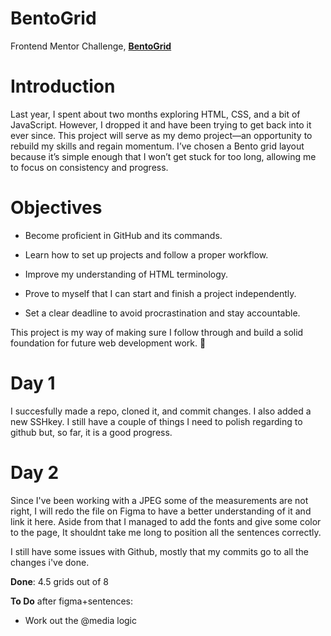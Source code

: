 # BentoGrid
Frontend Mentor Challenge, [**BentoGrid**](https://www.frontendmentor.io/challenges/bento-grid-RMydElrlOj)

# Introduction

Last year, I spent about two months exploring HTML, CSS, and a bit of JavaScript. However, I dropped it and have been trying to get back into it ever since. This project will serve as my demo project—an opportunity to rebuild my skills and regain momentum. I’ve chosen a Bento grid layout because it’s simple enough that I won’t get stuck for too long, allowing me to focus on consistency and progress.

# Objectives
- Become proficient in GitHub and its commands.

- Learn how to set up projects and follow a proper workflow.

- Improve my understanding of HTML terminology.

- Prove to myself that I can start and finish a project independently.

- Set a clear deadline to avoid procrastination and stay accountable.

This project is my way of making sure I follow through and build a solid foundation for future web development work. 🚀

# Day 1

I succesfully made a repo, cloned it, and commit changes. I also added a new SSHkey. I still have a couple of things I need to polish regarding to github but, so far, it is a good progress.

# Day 2

Since I've been working with a JPEG some of the measurements are not right, I will redo the file on Figma to have a better understanding of it and link it here. Aside from that I managed to add the fonts and give some color to the page, It shouldnt take me long to position all the sentences correctly.

I still have some issues with Github, mostly that my commits go to all the changes i've done.

**Done**:
4.5 grids out of 8

**To Do** after figma+sentences:
- Work out the @media logic
